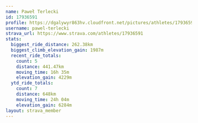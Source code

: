 ```yaml
---
name: Paweł Terlecki
id: 17936591
profile: https://dgalywyr863hv.cloudfront.net/pictures/athletes/17936591/5577025/4/large.jpg
username: pawel-terlecki
strava_url: https://www.strava.com/athletes/17936591
stats:
  biggest_ride_distance: 262.38km
  biggest_climb_elevation_gain: 1987m
  recent_ride_totals:
    count: 5
    distance: 441.47km
    moving_time: 16h 35m
    elevation_gain: 4229m
  ytd_ride_totals:
    count: 7
    distance: 648km
    moving_time: 24h 04m
    elevation_gain: 6284m
layout: strava_member
--- 
```

